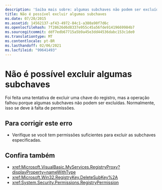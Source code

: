 ```yaml
---
description: 'Saiba mais sobre: algumas subchaves não podem ser excluídas'
title: Não é possível excluir algumas subchaves
ms.date: 07/20/2015
ms.assetid: 14562137-af43-4972-84c1-a380a90f7d6c
ms.openlocfilehash: 7f28626d6d8337e955c45a56fde91419669984b7
ms.sourcegitcommit: ddf7edb67715a5b9a45e3dd44536dabc153c1de0
ms.translationtype: MT
ms.contentlocale: pt-BR
ms.lasthandoff: 02/06/2021
ms.locfileid: "99641493"
---
```

# <a name="some-subkeys-cannot-be-deleted"></a>Não é possível excluir algumas subchaves

Foi feita uma tentativa de excluir uma chave do registro, mas a operação falhou porque algumas subchaves não podem ser excluídas. Normalmente, isso se deve à falta de permissões.  
  
## <a name="to-correct-this-error"></a>Para corrigir este erro  
  
- Verifique se você tem permissões suficientes para excluir as subchaves especificadas.  
  
## <a name="see-also"></a>Confira também

- <xref:Microsoft.VisualBasic.MyServices.RegistryProxy?displayProperty=nameWithType>
- <xref:Microsoft.Win32.RegistryKey.DeleteSubKey%2A>
- <xref:System.Security.Permissions.RegistryPermission>
